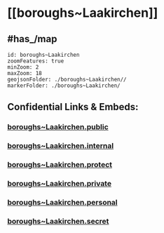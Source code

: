 # [[boroughs~Laakirchen]] 


## #has_/map  



```leaflet
id: boroughs~Laakirchen
zoomFeatures: true 
minZoom: 2 
maxZoom: 18
geojsonFolder: ./boroughs~Laakirchen//
markerFolder: ./boroughs~Laakirchen/
```




## Confidential Links & Embeds: 

### [boroughs~Laakirchen.public](/_public/\Earth\Continent\Europe\Europe~Central\Austria\Austrias_States\Oberösterreich\counties~OÖ\Gmunden\cities~Gmunden\Laakirchenboroughs~Laakirchen.public.md) 

### [boroughs~Laakirchen.internal](/_internal/\Earth\Continent\Europe\Europe~Central\Austria\Austrias_States\Oberösterreich\counties~OÖ\Gmunden\cities~Gmunden\Laakirchenboroughs~Laakirchen.internal.md) 

### [boroughs~Laakirchen.protect](/_protect/\Earth\Continent\Europe\Europe~Central\Austria\Austrias_States\Oberösterreich\counties~OÖ\Gmunden\cities~Gmunden\Laakirchenboroughs~Laakirchen.protect.md) 

### [boroughs~Laakirchen.private](/_private/\Earth\Continent\Europe\Europe~Central\Austria\Austrias_States\Oberösterreich\counties~OÖ\Gmunden\cities~Gmunden\Laakirchenboroughs~Laakirchen.private.md) 

### [boroughs~Laakirchen.personal](/_personal/\Earth\Continent\Europe\Europe~Central\Austria\Austrias_States\Oberösterreich\counties~OÖ\Gmunden\cities~Gmunden\Laakirchenboroughs~Laakirchen.personal.md) 

### [boroughs~Laakirchen.secret](/_secret/\Earth\Continent\Europe\Europe~Central\Austria\Austrias_States\Oberösterreich\counties~OÖ\Gmunden\cities~Gmunden\Laakirchenboroughs~Laakirchen.secret.md)

